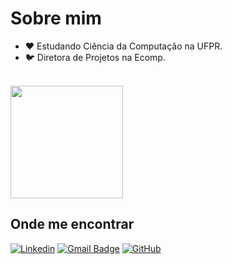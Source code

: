 # Sobre mim

- ❤️ Estudando Ciência da Computação na UFPR.
- 🐦 Diretora de Projetos na Ecomp.

<br/>

<a href="https://github.com/elisaeleoterio" title="Meu Perfil">
  <img height="180em" src="https://github-readme-stats.vercel.app/api?username=elisaeleoterio&theme=onedark&show_icons=true" />
</a>

## Onde me encontrar

[![Linkedin](https://img.shields.io/badge/LinkedIn-0077B5?style=for-the-badge&logo=linkedin&logoColor=white&link=https://www.linkedin.com/in/elisaeleoterio/)](https://www.linkedin.com/in/elisaeleoterio/)
[![Gmail Badge](https://img.shields.io/badge/Gmail-D14836?style=for-the-badge&logo=gmail&logoColor=white&link=mailto:elisarochaeleoterio741@gmail.com)](mailto:elisarochaeleoterio741@gmail.com)
[![GitHub](https://img.shields.io/badge/GitHub-100000?style=for-the-badge&logo=github&logoColor=white&link=https://github.com/elisaeleoterio)](https://github.com/elisaeleoterio)

